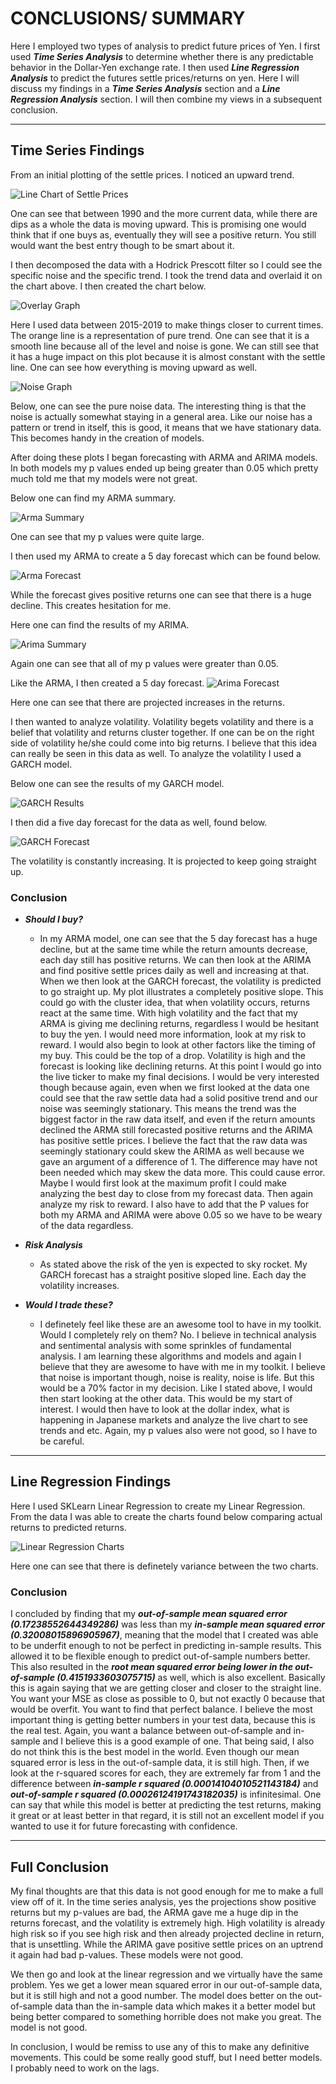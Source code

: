 # **CONCLUSIONS/ SUMMARY**
Here I employed two types of analysis to predict future prices of Yen. I first used ***Time Series Analysis*** to determine whether there is any predictable behavior in the Dollar-Yen exchange rate. I then used ***Line Regression Analysis*** to predict the futures settle prices/returns on yen. Here I will discuss my findings in a ***Time Series Analysis*** section and a ***Line Regression Analysis*** section. I will then combine my views in a subsequent conclusion. 

---------------------------------------------------------------

## **Time Series Findings**
From an initial plotting of the settle prices. I noticed an upward trend. 

![Line Chart of Settle Prices](settle_price_line_uptrend.png)

One can see that between 1990 and the more current data, while there are dips as a whole the data is moving upward. This is promising one would think that if one buys as, eventually they will see a positive return. You still would want the best entry though to be smart about it. 

I then decomposed the data with a Hodrick Prescott filter so I could see the specific noise and the specific trend. I took the trend data and overlaid it on the chart above. I then created the chart below. 

![Overlay Graph](overlay_line_graph.png)

Here I used data between 2015-2019 to make things closer to current times. The orange line is a representation of pure trend. One can see that it is a smooth line because all of the level and noise is gone. We can still see that it has a huge impact on this plot because it is almost constant with the settle line. One can see how everything is moving upward as well. 

![Noise Graph](noise_graph.png)

Below, one can see the pure noise data. The interesting thing is that the noise is actually somewhat staying in a general area. Like our noise has a pattern or trend in itself, this is good, it means that we have stationary data. This becomes handy in the creation of models. 

After doing these plots I began forecasting with ARMA and ARIMA models. In both models my p values ended up being greater than 0.05 which pretty much told me that my models were not great. 

Below one can find my ARMA summary. 

![Arma Summary](arma_results.png)

One can see that my p values were quite large. 

I then used my ARMA to create a 5 day forecast which can be found below. 

![Arma Forecast](arma_5_day_forecast.png)

While the forecast gives positive returns one can see that there is a huge decline. This creates hesitation for me.

Here one can find the results of my ARIMA.

![Arima Summary](arima_results.png)

Again one can see that all of my p values were greater than 0.05.

Like the ARMA, I then created a 5 day forecast. 
![Arima Forecast](arima_5_day_forecast.png)

Here one can see that there are projected increases in the returns.

I then wanted to analyze volatility. Volatility begets volatility and there is a belief that volatility and returns cluster together. If one can be on the right side of volatility he/she could come into big returns. I believe that this idea can really be seen in this data as well. To analyze the volatility I used a GARCH model.

Below one can see the results of my GARCH model. 

![GARCH Results](garch_results.png)

I then did a five day forecast for the data as well, found below.


![GARCH Forecast](garch_5_day_forecast.png)

The volatility is constantly increasing. It is projected to keep going straight up. 

### **Conclusion**
-  ***Should I buy?***
    -  In my ARMA model, one can see that the 5 day forecast has a huge decline, but at the same time while the return amounts decrease, each day still has positive returns. We can then look at the ARIMA and find positive settle prices daily as well and increasing at that. When we then look at the GARCH forecast, the volatility is predicted to go straight up. My plot illustrates a completely positive slope. This could go with the cluster idea, that when volatility occurs, returns react at the same time. With high volatility and the fact that my ARMA is giving me declining returns, regardless I would be hesitant to buy the yen. I would need more information, look at my risk to reward. I would also begin to look at other factors like the timing of my buy. This could be the top of a drop. Volatility is high and the forecast is looking like declining returns. At this point I would go into the live ticker to make my final decisions. I would be very interested though because again, even when we first looked at the data one could see that the raw settle data had a solid positive trend and our noise was seemingly stationary. This means the trend was the biggest factor in the raw data itself, and even if the return amounts declined the ARMA still forecasted positive returns and the ARIMA has positive settle prices. I believe the fact that the raw data was seemingly stationary could skew the ARIMA as well because we gave an argument of a difference of 1. The difference may have not been needed which may skew the data more. This could cause error. Maybe I would first look at the maximum profit I could make analyzing the best day to close from my forecast data. Then again analyze my risk to reward. I also have to add that the P values for both my ARMA and ARIMA were above 0.05 so we have to be weary of the data regardless.

-  ***Risk Analysis***

    -  As stated above the risk of the yen is expected to sky rocket. My GARCH forecast has a straight positive sloped line. Each day the volatility increases.

-  ***Would I trade these?***

    -  I definetely feel like these are an awesome tool to have in my toolkit. Would I completely rely on them? No. I believe in technical analysis and sentimental analysis with some sprinkles of fundamental analysis. I am learning these algorithms and models and again I believe that they are awesome to have with me in my toolkit. I believe that noise is important though, noise is reality, noise is life. But this would be a 70% factor in my decision. Like I stated above, I would then start looking at the other data. This would be my start of interest. I would then have to look at the dollar index, what is happening in Japanese markets and analyze the live chart to see trends and etc. Again, my p values also were not good, so I have to be careful.

----------------------------------------------------------------
## **Line Regression Findings**
Here I used SKLearn Linear Regression to create my Linear Regression. From the data I was able to create the charts found below comparing actual returns to predicted returns. 

![Linear Regression Charts](linear_regression_charts.png)

Here one can see that there is definetely variance between the two charts. 
### **Conclusion**
I concluded by finding that my ***out-of-sample mean squared error (0.17238552644349286)*** was less than my ***in-sample mean squared error (0.32008015896905967)***, meaning that the model that I created was able to be underfit enough to not be perfect in predicting in-sample results. This allowed it to be flexible enough to predict out-of-sample numbers better. This also resulted in the ***root mean squared error being lower in the out-of-sample (0.4151933603075715)*** as well, which is also excellent. Basically this is again saying that we are getting closer and closer to the straight line. You want your MSE as close as possible to 0, but not exactly 0 because that would be overfit. You want to find that perfect balance. I believe the most important thing is getting better numbers in your test data, because this is the real test. Again, you want a balance between out-of-sample and in-sample and I believe this is a good example of one. That being said, I also do not think this is the best model in the world. Even though our mean squared error is less in the out-of-sample data, it is still high. Then, if we look at the r-squared scores for each, they are extremely far from 1 and the difference between ***in-sample r squared (0.00014104010521143184)*** and ***out-of-sample r squared (0.00026124191743182035)*** is infinitesimal. One can say that while this model is better at predicting the test returns, making it great or at least better in that regard, it is still not an excellent model if you wanted to use it for future forecasting with confidence. 

----------------------------------------------------------------
## **Full Conclusion**
My final thoughts are that this data is not good enough for me to make a full view off of it. In the time series analysis, yes the projections show positive returns but my p-values are bad, the ARMA gave me a huge dip in the returns forecast, and the volatility is extremely high. High volatility is already high risk so if you see high risk and then already projected decline in return, that is unsettling. While the ARIMA gave positive settle prices on an uptrend  it again had bad p-values. These models were not good. 

We then go and look at the linear regression and we virtually have the same problem. Yes we get a lower mean squared error in our out-of-sample data, but it is still high and not a good number. The model does better on the out-of-sample data than the in-sample data which makes it a better model but being better compared to something horrible does not make you great. The model is not good. 

In conclusion, I would be remiss to use any of this to make any definitive movements. This could be some really good stuff, but I need better models. I probably need to work on the lags. 